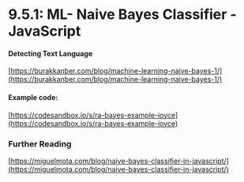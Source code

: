 # 9.5.1: ML- Naive Bayes Classifier - JavaScript

#### Detecting Text Language

[https://burakkanber.com/blog/machine-learning-naive-bayes-1/](https://burakkanber.com/blog/machine-learning-naive-bayes-1/)

#### Example code:

[https://codesandbox.io/s/ra-bayes-example-ioyce](https://codesandbox.io/s/ra-bayes-example-ioyce)

### Further Reading

[https://miguelmota.com/blog/naive-bayes-classifier-in-javascript/](https://miguelmota.com/blog/naive-bayes-classifier-in-javascript/)



